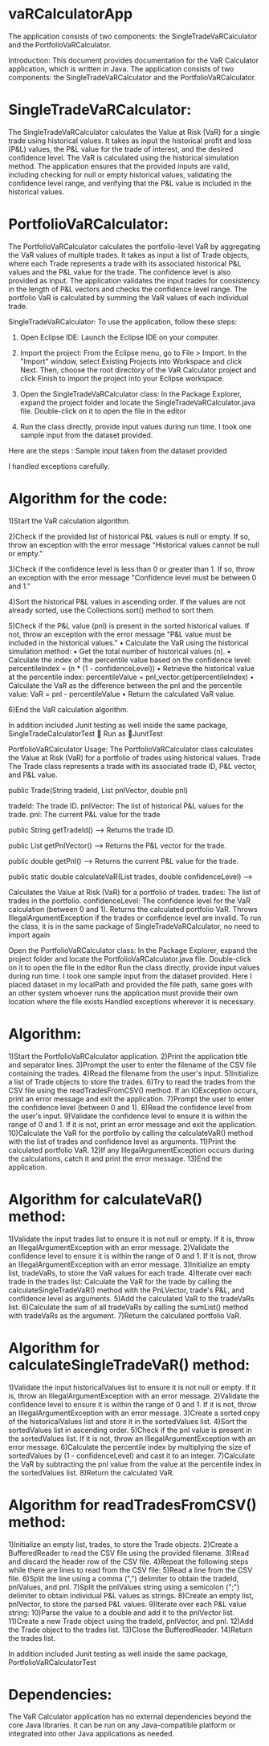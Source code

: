 # vaRCalculatorApp
The application consists of two components: the SingleTradeVaRCalculator and the PortfolioVaRCalculator.

Introduction: This document provides documentation for the VaR Calculator application, which is written in Java. The application consists of two components: the SingleTradeVaRCalculator and the PortfolioVaRCalculator.

# SingleTradeVaRCalculator: 
The SingleTradeVaRCalculator calculates the Value at Risk (VaR) for a single trade using historical values. It takes as input the historical profit and loss (P&L) values, the P&L value for the trade of interest, and the desired confidence level. The VaR is calculated using the historical simulation method. The application ensures that the provided inputs are valid, including checking for null or empty historical values, validating the confidence level range, and verifying that the P&L value is included in the historical values.

# PortfolioVaRCalculator: 
The PortfolioVaRCalculator calculates the portfolio-level VaR by aggregating the VaR values of multiple trades. It takes as input a list of Trade objects, where each Trade represents a trade with its associated historical P&L values and the P&L value for the trade. The confidence level is also provided as input. The application validates the input trades for consistency in the length of P&L vectors and checks the confidence level range. The portfolio VaR is calculated by summing the VaR values of each individual trade.

SingleTradeVaRCalculator: To use the application, follow these steps:

1. Open Eclipse IDE: Launch the Eclipse IDE on your computer.

2. Import the project: From the Eclipse menu, go to File > Import. In the "Import" window, select Existing Projects into Workspace and click Next. Then, choose the root directory of the VaR Calculator project and click Finish to import the project into your Eclipse workspace.

3. Open the SingleTradeVaRCalculator class: In the Package Explorer, expand the project folder and locate the SingleTradeVaRCalculator.java file. Double-click on it to open the file in the editor

4. Run the class directly, provide input values during run time. I took one sample input from the dataset provided.

Here are the steps : Sample input taken from the dataset provided

I handled exceptions carefully.

# Algorithm for the code:

1)Start the VaR calculation algorithm.

2)Check if the provided list of historical P&L values is null or empty. If so, throw an exception with the error message "Historical values cannot be null or empty."

3)Check if the confidence level is less than 0 or greater than 1. If so, throw an exception with the error message "Confidence level must be between 0 and 1."

4)Sort the historical P&L values in ascending order. If the values are not already sorted, use the Collections.sort() method to sort them.

5)Check if the P&L value (pnl) is present in the sorted historical values. If not, throw an exception with the error message "P&L value must be included in the historical values." • Calculate the VaR using the historical simulation method: • Get the total number of historical values (n). • Calculate the index of the percentile value based on the confidence level: percentileIndex = (n * (1 - confidenceLevel)) • Retrieve the historical value at the percentile index: percentileValue = pnl_vector.get(percentileIndex) • Calculate the VaR as the difference between the pnl and the percentile value: VaR = pnl - percentileValue • Return the calculated VaR value.

6)End the VaR calculation algorithm.

In addition included Junit testing as well inside the same package, SingleTradeCalculatorTest  Run as JunitTest

PortfolioVaRCalculator Usage: The PortfolioVaRCalculator class calculates the Value at Risk (VaR) for a portfolio of trades using historical values. Trade The Trade class represents a trade with its associated trade ID, P&L vector, and P&L value.

public Trade(String tradeId, List pnlVector, double pnl)

tradeId: The trade ID. pnlVector: The list of historical P&L values for the trade. pnl: The current P&L value for the trade

public String getTradeId() --> Returns the trade ID.

public List getPnlVector() --> Returns the P&L vector for the trade.

public double getPnl() --> Returns the current P&L value for the trade.

public static double calculateVaR(List trades, double confidenceLevel) -->

Calculates the Value at Risk (VaR) for a portfolio of trades. trades: The list of trades in the portfolio. confidenceLevel: The confidence level for the VaR calculation (between 0 and 1). Returns the calculated portfolio VaR. Throws IllegalArgumentException if the trades or confidence level are invalid. To run the class, it is in the same package of SingleTradeVaRCalculator, no need to import again

Open the PortfolioVaRCalculator class: In the Package Explorer, expand the project folder and locate the PortfolioVaRCalculator.java file. Double-click on it to open the file in the editor
Run the class directly, provide input values during run time. I took one sample input from the dataset provided.
Here I placed dataset in my localPath and provided the file path, same goes with an other system whoever runs the application must provide their own location where the file exists Handled exceptions wherever it is necessary. 

# Algorithm:

1)Start the PortfolioVaRCalculator application.
2)Print the application title and separator lines.
3)Prompt the user to enter the filename of the CSV file containing the trades.
4)Read the filename from the user's input.
5)Initialize a list of Trade objects to store the trades.
6)Try to read the trades from the CSV file using the readTradesFromCSV() method. If an IOException occurs, print an error message and exit the application.
7)Prompt the user to enter the confidence level (between 0 and 1).
8)Read the confidence level from the user's input.
9)Validate the confidence level to ensure it is within the range of 0 and 1. If it is not, print an error message and exit the application.
10)Calculate the VaR for the portfolio by calling the calculateVaR() method with the list of trades and confidence level as arguments.
11)Print the calculated portfolio VaR.
12)If any IllegalArgumentException occurs during the calculations, catch it and print the error message.
13)End the application.

# Algorithm for calculateVaR() method:

1)Validate the input trades list to ensure it is not null or empty. If it is, throw an IllegalArgumentException with an error message.
2)Validate the confidence level to ensure it is within the range of 0 and 1. If it is not, throw an IllegalArgumentException with an error message.
3)Initialize an empty list, tradeVaRs, to store the VaR values for each trade.
4)Iterate over each trade in the trades list: Calculate the VaR for the trade by calling the calculateSingleTradeVaR() method with the PnLVector, trade's P&L, and confidence level as arguments.
5)Add the calculated VaR to the tradeVaRs list.
6)Calculate the sum of all tradeVaRs by calling the sumList() method with tradeVaRs as the argument.
7)Return the calculated portfolio VaR.

# Algorithm for calculateSingleTradeVaR() method:

1)Validate the input historicalValues list to ensure it is not null or empty. If it is, throw an IllegalArgumentException with an error message.
2)Validate the confidence level to ensure it is within the range of 0 and 1. If it is not, throw an IllegalArgumentException with an error message.
3)Create a sorted copy of the historicalValues list and store it in the sortedValues list.
4)Sort the sortedValues list in ascending order.
5)Check if the pnl value is present in the sortedValues list. If it is not, throw an IllegalArgumentException with an error message.
6)Calculate the percentile index by multiplying the size of sortedValues by (1 - confidenceLevel) and cast it to an integer.
7)Calculate the VaR by subtracting the pnl value from the value at the percentile index in the sortedValues list.
8)Return the calculated VaR.

# Algorithm for readTradesFromCSV() method:

1)Initialize an empty list, trades, to store the Trade objects.
2)Create a BufferedReader to read the CSV file using the provided filename.
3)Read and discard the header row of the CSV file.
4)Repeat the following steps while there are lines to read from the CSV file:
5)Read a line from the CSV file.
6)Split the line using a comma (",") delimiter to obtain the tradeId, pnlValues, and pnl.
7)Split the pnlValues string using a semicolon (";") delimiter to obtain individual P&L values as strings.
8)Create an empty list, pnlVector, to store the parsed P&L values.
9)Iterate over each P&L value string:
10)Parse the value to a double and add it to the pnlVector list.
11)Create a new Trade object using the tradeId, pnlVector, and pnl.
12)Add the Trade object to the trades list.
13)Close the BufferedReader.
14)Return the trades list.

In addition included Junit testing as well inside the same package, PortfolioVaRCalculatorTest

# Dependencies: 
The VaR Calculator application has no external dependencies beyond the core Java libraries. It can be run on any Java-compatible platform or integrated into other Java applications as needed.

